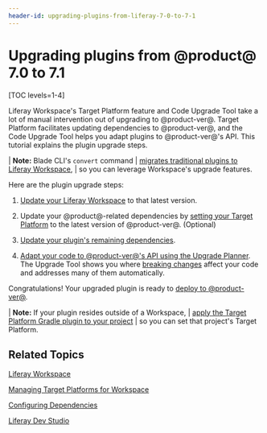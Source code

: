 ```yaml
---
header-id: upgrading-plugins-from-liferay-7-0-to-7-1
---
```


# Upgrading plugins from @product@ 7.0 to 7.1

[TOC levels=1-4]

Liferay Workspace's Target Platform feature and Code Upgrade Tool take a lot of
manual intervention out of upgrading to @product-ver@. Target Platform
facilitates updating dependencies to @product-ver@, and the Code Upgrade Tool
helps you adapt plugins to @product-ver@'s API. This tutorial explains the
plugin upgrade steps. 

| **Note:** Blade CLI's `convert` command
| [migrates traditional plugins to Liferay Workspace](/docs/7-1/tutorials/-/knowledge_base/t/migrating-traditional-plugins-to-workspace-web-applications),
| so you can leverage Workspace's upgrade features.

Here are the plugin upgrade steps:

1.  [Update your Liferay Workspace](/docs/7-1/tutorials/-/knowledge_base/t/updating-liferay-workspace)
    to that latest version. 

2.  Update your @product@-related dependencies by
    [setting your Target Platform](/docs/7-1/tutorials/-/knowledge_base/t/managing-the-target-platform-for-liferay-workspace)
    to the latest version of @product-ver@. (Optional)

3.  [Update your plugin's remaining dependencies](/docs/7-1/tutorials/-/knowledge_base/t/configuring-dependencies).

4.  [Adapt your code to @product-ver@'s API using the Upgrade Planner](/docs/7-1/tutorials/-/knowledge_base/t/liferay-upgrade-planner).
    The Upgrade Tool shows you where
    [breaking changes](/docs/7-1/reference/-/knowledge_base/r/breaking-changes)
    affect your code and addresses many of them automatically.

Congratulations! Your upgraded plugin is ready to
[deploy to @product-ver@](/docs/7-1/tutorials/-/knowledge_base/t/starting-module-development#building-and-deploying-a-module). 

| **Note:** If your plugin resides outside of a Workspace,
| [apply the Target Platform Gradle plugin to your project](/docs/7-1/tutorials/-/knowledge_base/t/managing-the-target-platform-for-liferay-workspace#targeting-a-platform-outside-of-workspace)
| so you can set that project's Target Platform.

## Related Topics

[Liferay Workspace](/docs/7-1/tutorials/-/knowledge_base/t/liferay-workspace)

[Managing Target Platforms for Workspace](/docs/7-1/tutorials/-/knowledge_base/t/managing-the-target-platform-for-liferay-workspace)

[Configuring Dependencies](/docs/7-1/tutorials/-/knowledge_base/t/managing-the-target-platform-for-liferay-workspace)

[Liferay Dev Studio](/docs/7-1/tutorials/-/knowledge_base/t/liferay-ide)
